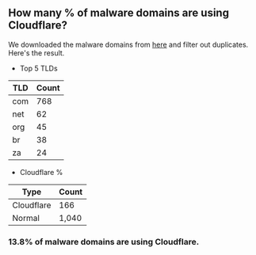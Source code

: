 ## How many % of malware domains are using Cloudflare?


We downloaded the malware domains from [here](https://urlhaus.abuse.ch) and filter out duplicates.
Here's the result.


[//]: # (start replacement)


- Top 5 TLDs

| TLD | Count |
| --- | --- |
| com | 768 |
| net | 62 |
| org | 45 |
| br | 38 |
| za | 24 |


- Cloudflare %

| Type | Count |
| --- | --- |
| Cloudflare | 166 |
| Normal | 1,040 |


### 13.8% of malware domains are using Cloudflare.
